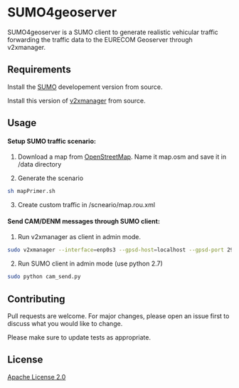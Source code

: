 # SUMO4geoserver

SUMO4geoserver is a SUMO client to generate realistic vehicular traffic forwarding the traffic data to the EURECOM Geoserver through v2xmanager.


## Requirements
Install the [SUMO](https://github.com/eclipse/sumo) developement version from source.

Install this version of [v2xmanager](https://gitlab.eurecom.fr/a-team/geoserverbackend/tree/master/5gcroco/V2xManager) from source.

## Usage

#### Setup SUMO traffic scenario:

1) Download a map from [OpenStreetMap](https://openstreetmap.org). Name it map.osm and save it in /data directory
 
2) Generate the scenario
```bash 
sh mapPrimer.sh
```
3) Create custom traffic in /scneario/map.rou.xml


#### Send CAM/DENM messages through SUMO client: 

1) Run v2xmanager as client in admin mode.
```bash 
sudo v2xmanager --interface=enp0s3 --gpsd-host=localhost --gpsd-port 2947 --cam-interval 6000 --client-port-number 446 --client-address 193.55.113.48 --server-port-number 3000 --client-role 1
```

 2) Run SUMO client in admin mode (use python 2.7)
```bash
sudo python cam_send.py
```

## Contributing
Pull requests are welcome. For major changes, please open an issue first to discuss what you would like to change.

Please make sure to update tests as appropriate.

## License
[Apache License 2.0](https://choosealicense.com/licenses/apache-2.0/)

